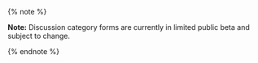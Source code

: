 {% note %}

**Note:** Discussion category forms are currently in limited public beta and subject to change.

{% endnote %}

